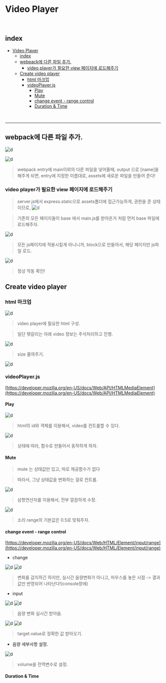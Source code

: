 # Video Player

<br>

## index

<!-- TOC -->

- [Video Player](#video-player)
  - [index](#index)
  - [webpack에 다른 파일 추가.](#webpack에-다른-파일-추가)
    - [video player가 필요한 view 페이지에 로드해주기](#video-player가-필요한-view-페이지에-로드해주기)
  - [Create video player](#create-video-player)
    - [html 마크업](#html-마크업)
    - [videoPlayer.js](#videoplayerjs)
      - [Play](#play)
      - [Mute](#mute)
      - [change event - range control](#change-event---range-control)
      - [Duration & Time](#duration--time)

<!-- /TOC -->

<br>



---


## webpack에 다른 파일 추가. 

![d](/Image/Express/o1.PNG)

![d](/Image/Express/o2.PNG)

> webpack entry에 main이외의 다른 파일을 넣어줄때, output 으로 [name]을 해주게 되면, entry에 지정한 이름대로, assets에 새로운 파일을 만들어 준다!

### video player가 필요한 view 페이지에 로드해주기

> server.js에서  express.static으로 assets폴더에 접근가능하게, 권한을 준 상태 이므로, 
![d](/Image/Express/o3.PNG)


> 기존의 모든 페이지들이 base 에서 main.js를 받아온거 처럼 먼저 base 파일에 로드해주자.

![d](/Image/Express/o4.PNG)

> 모든 js페이지에 적용시킬게 아니니까, block으로 만들어서, 해당 페이지만 js파일 로드.

![d](/Image/Express/o5.PNG)

> 정상 작동 확인!


## Create video player


### html 마크업

![d](/Image/Express/o6.PNG)

> video player에 필요한 html 구성.

> 일단 헷갈리는 아래 video 정보는 주석처리하고 진행.

![d](/Image/Express/o7.PNG)

> size 줄여주기.

![d](/Image/Express/o8.PNG)



### videoPlayer.js

[https://developer.mozilla.org/en-US/docs/Web/API/HTMLMediaElement](https://developer.mozilla.org/en-US/docs/Web/API/HTMLMediaElement)

#### Play

![d](/Image/Express/o9.PNG)

> html의 id와 객체를 이용해서, video를 컨트롤할 수 있다.

![d](/Image/Express/o10.PNG)

> 상태에 따라, 함수로 만들어서 동작하게 하자.

#### Mute

> mute 는 상태값만 있고, 따로 제공함수가 없다

> 따라서, 그냥 상태값을 변화하는 걸로 컨트롤.

![d](/Image/Express/o11.PNG)

> 삼항연산자를 이용해서, 전부 깔끔하게 수정.

![d](/Image/Express/o12.PNG)

> 소리 range의 기본값은 0.5로 맞춰주자.


#### change event - range control

[https://developer.mozilla.org/en-US/docs/Web/HTML/Element/input/range](https://developer.mozilla.org/en-US/docs/Web/HTML/Element/input/range)

* change

![d](/Image/Express/o13.PNG)
![d](/Image/Express/o14.PNG)

> 변화를 감지하긴 하지만, 실시간 음량변화가 아니고, 마우스를 놓은 시점 -> 결과값만 반영되어 나타난다!(console창에)

* input

![d](/Image/Express/o15.PNG)
![d](/Image/Express/o16.PNG)

> 음량 변화 실시간 받아옴.

![d](/Image/Express/o17.PNG)
![d](/Image/Express/o18.PNG)

> target.value로 정확한 값 받아오기.

* 음량 세부사항 설정.

![d](/Image/Express/o19.PNG)

> volume을 전역변수로 설정.


#### Duration & Time



















